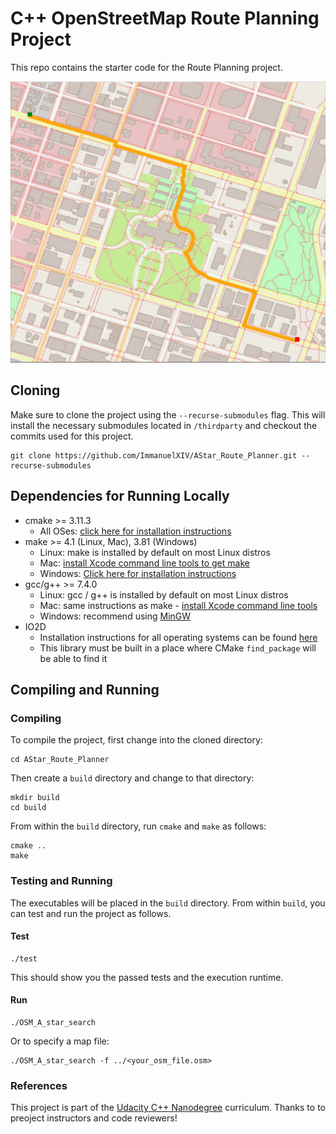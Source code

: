 # C++ OpenStreetMap Route Planning Project

This repo contains the starter code for the Route Planning project.

<img src="map.png" width="600" height="450" />

## Cloning

Make sure to clone the project using the `--recurse-submodules` flag. This will install the necessary submodules located in `/thirdparty` and checkout the commits used for this project.
```
git clone https://github.com/ImmanuelXIV/AStar_Route_Planner.git --recurse-submodules
```

## Dependencies for Running Locally
* cmake >= 3.11.3
  * All OSes: [click here for installation instructions](https://cmake.org/install/)
* make >= 4.1 (Linux, Mac), 3.81 (Windows)
  * Linux: make is installed by default on most Linux distros
  * Mac: [install Xcode command line tools to get make](https://developer.apple.com/xcode/features/)
  * Windows: [Click here for installation instructions](http://gnuwin32.sourceforge.net/packages/make.htm)
* gcc/g++ >= 7.4.0
  * Linux: gcc / g++ is installed by default on most Linux distros
  * Mac: same instructions as make - [install Xcode command line tools](https://developer.apple.com/xcode/features/)
  * Windows: recommend using [MinGW](http://www.mingw.org/)
* IO2D
  * Installation instructions for all operating systems can be found [here](https://github.com/cpp-io2d/P0267_RefImpl/blob/master/BUILDING.md)
  * This library must be built in a place where CMake `find_package` will be able to find it

## Compiling and Running

### Compiling
To compile the project, first change into the cloned directory:
```
cd AStar_Route_Planner
```
Then create a `build` directory and change to that directory:
```
mkdir build
cd build
```
From within the `build` directory, run `cmake` and `make` as follows:
```
cmake ..
make
```
### Testing and Running
The executables will be placed in the `build` directory. From within `build`, you can test and run the project as follows.

#### Test
```
./test
```
This should show you the passed tests and the execution runtime.

#### Run
```
./OSM_A_star_search
```
Or to specify a map file:
```
./OSM_A_star_search -f ../<your_osm_file.osm>
```

### References
This project is part of the [Udacity C++ Nanodegree](https://www.udacity.com/course/c-plus-plus-nanodegree--nd213) curriculum. Thanks to to preoject instructors and code reviewers!


